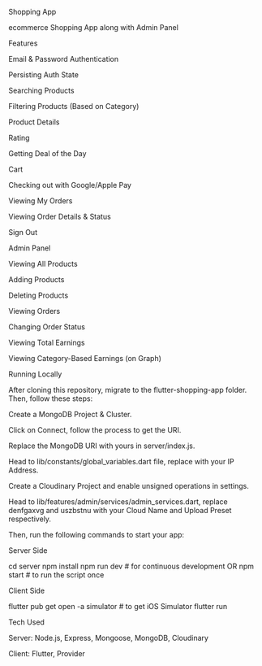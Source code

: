 Shopping App

ecommerce Shopping App along with Admin Panel

Features

Email & Password Authentication

Persisting Auth State

Searching Products

Filtering Products (Based on Category)

Product Details

Rating

Getting Deal of the Day

Cart

Checking out with Google/Apple Pay

Viewing My Orders

Viewing Order Details & Status

Sign Out

Admin Panel

Viewing All Products

Adding Products

Deleting Products

Viewing Orders

Changing Order Status

Viewing Total Earnings

Viewing Category-Based Earnings (on Graph)

Running Locally

After cloning this repository, migrate to the flutter-shopping-app folder. Then, follow these steps:

Create a MongoDB Project & Cluster.

Click on Connect, follow the process to get the URI.

Replace the MongoDB URI with yours in server/index.js.

Head to lib/constants/global_variables.dart file, replace  with your IP Address.

Create a Cloudinary Project and enable unsigned operations in settings.

Head to lib/features/admin/services/admin_services.dart, replace denfgaxvg and uszbstnu with your Cloud Name and Upload Preset respectively.

Then, run the following commands to start your app:

Server Side

  cd server
  npm install
  npm run dev  # for continuous development
  OR
  npm start  # to run the script once

Client Side

  flutter pub get
  open -a simulator  # to get iOS Simulator
  flutter run

Tech Used

Server: Node.js, Express, Mongoose, MongoDB, Cloudinary

Client: Flutter, Provider

